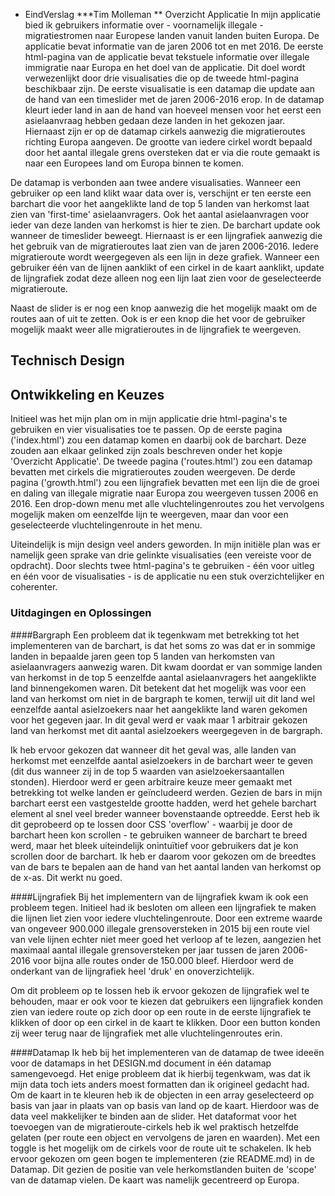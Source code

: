 * EindVerslag
***Tim Molleman
** Overzicht Applicatie
In mijn applicatie bied ik gebruikers informatie over - voornamelijk illegale - migratiestromen naar Europese landen vanuit landen buiten Europa. De applicatie bevat informatie van de jaren 2006 tot en met 2016. De eerste html-pagina van de applicatie bevat tekstuele informatie over illegale immigratie naar Europa en het doel van de applicatie. Dit doel wordt verwezenlijkt door drie visualisaties die op de tweede html-pagina beschikbaar zijn. De eerste visualisatie is een datamap die update aan de hand van een timeslider met de jaren 2006-2016 erop. In de datamap kleurt ieder land in aan de hand van hoeveel mensen voor het eerst een asielaanvraag hebben gedaan deze landen in het gekozen jaar. Hiernaast zijn er op de datamap cirkels aanwezig die migratieroutes richting Europa aangeven. De grootte van iedere cirkel wordt bepaald door het aantal illegale grens oversteken dat er via die route gemaakt is naar een Europees land om Europa binnen te komen.

De datamap is verbonden aan twee andere visualisaties. Wanneer een gebruiker op een land klikt waar data over is, verschijnt er ten eerste een barchart die voor het aangeklikte land de top 5 landen van herkomst laat zien van 'first-time' asielaanvragers. Ook het aantal asielaanvragen voor ieder van deze landen van herkomst is hier te zien. De barchart update ook wanneer de timeslider beweegt. Hiernaast is er een lijngrafiek aanwezig die het gebruik van de migratieroutes laat zien van de jaren 2006-2016. Iedere migratieroute wordt weergegeven als een lijn in deze grafiek. Wanneer een gebruiker één van de lijnen aanklikt of een cirkel in de kaart aanklikt, update de lijngrafiek zodat deze alleen nog een lijn laat zien voor de geselecteerde migratieroute.

Naast de slider is er nog een knop aanwezig die het mogelijk maakt om de routes aan of uit te zetten. Ook is er een knop die het voor de gebruiker mogelijk maakt weer alle migratieroutes in de lijngrafiek te weergeven.

## Technisch Design

## Ontwikkeling en Keuzes
Initieel was het mijn plan om in mijn applicatie drie html-pagina's te gebruiken en vier visualisaties toe te passen. Op de eerste pagina ('index.html') zou een datamap komen en daarbij ook de barchart. Deze zouden aan elkaar gelinked zijn zoals beschreven onder het kopje 'Overzicht Applicatie'. De tweede pagina ('routes.html') zou een datamap bevatten met cirkels die migratieroutes zouden weergeven. De derde pagina ('growth.html') zou een lijngrafiek bevatten met een lijn die de groei en daling van illegale migratie naar Europa zou weergeven tussen 2006 en 2016. Een drop-down menu met alle vluchtelingenroutes zou het vervolgens mogelijk maken om eenzelfde lijn te weergeven, maar dan voor een geselecteerde vluchtelingenroute in het menu.

Uiteindelijk is mijn design veel anders geworden. In mijn initiële plan was er namelijk geen sprake van drie gelinkte visualisaties (een vereiste voor de opdracht). Door slechts twee html-pagina's te gebruiken - één voor uitleg en één voor de visualisaties - is de applicatie nu een stuk overzichtelijker en coherenter. 

### Uitdagingen en Oplossingen
####Bargraph
Een probleem dat ik tegenkwam met betrekking tot het implementeren van de barchart, is dat het soms zo was dat er in sommige landen in bepaalde jaren geen top 5 landen van herkomsten van asielaanvragers aanwezig waren. Dit kwam doordat er van sommige landen van herkomst in de top 5 eenzelfde aantal asielaanvragers het aangeklikte land binnengekomen waren. Dit betekent dat het mogelijk was voor een land van herkomst om niet in de bargraph te komen, terwijl uit dit land wel eenzelfde aantal asielzoekers naar het aangeklikte land waren gekomen voor het gegeven jaar. In dit geval werd er vaak maar 1 arbitrair gekozen land van herkomst met dit aantal asielzoekers weergegeven in de bargraph. 

Ik heb ervoor gekozen dat wanneer dit het geval was, alle landen van herkomst met eenzelfde aantal asielzoekers in de barchart weer te geven (dit dus wanneer zij in de top 5 waarden van asielzoekersaantallen stonden). Hierdoor werd er geen arbitraire keuze meer gemaakt met betrekking tot welke landen er geïncludeerd werden. Gezien de bars in mijn barchart eerst een vastgestelde grootte hadden, werd het gehele barchart element al snel veel breder wanneer bovenstaande optreedde. Eerst heb ik dit geprobeerd op te lossen door CSS 'overflow' - waarbij je door de barchart heen kon scrollen - te gebruiken wanneer de barchart te breed werd, maar het bleek uiteindelijk onintuïtief voor gebruikers dat je kon scrollen door de barchart. Ik heb er daarom voor gekozen om de breedtes van de bars te bepalen aan de hand van het aantal landen van herkomst op de x-as. Dit werkt nu goed.

####Lijngrafiek
Bij het implementern van de lijngrafiek kwam ik ook een probleem tegen. Initieel had ik besloten om alleen een lijngrafiek te maken die lijnen liet zien voor iedere vluchtelingenroute. Door een extreme waarde van ongeveer 900.000 illegale grensoversteken in 2015 bij een route viel van vele lijnen echter niet meer goed het verloop af te lezen, aangezien het maximaal aantal illegale grensoversteken per jaar tussen de jaren 2006-2016 voor bijna alle routes onder de 150.000 bleef. Hierdoor werd de onderkant van de lijngrafiek heel 'druk' en onoverzichtelijk. 

Om dit probleem op te lossen heb ik ervoor gekozen de lijngrafiek wel te behouden, maar er ook voor te kiezen dat gebruikers een lijngrafiek konden zien van iedere route op zich door op een route in de eerste lijngrafiek te klikken of door op een cirkel in de kaart te klikken. Door een button konden zij weer terug naar de lijngrafiek met alle vluchtelingenroutes erin.

####Datamap
Ik heb bij het implementeren van de datamap de twee ideeën voor de datamaps in het DESIGN.md document in één datamap samengevoegd. Het enige probleem dat ik hierbij tegenkwam, was dat ik mijn data toch iets anders moest formatten dan ik origineel gedacht had. Om de kaart in te kleuren heb ik de objecten in een array geselecteerd op basis van jaar in plaats van op basis van land op de kaart. Hierdoor was de data veel makkelijker te binden aan de slider. Het dataformat voor het toevoegen van de migratieroute-cirkels heb ik wel praktisch hetzelfde gelaten (per route een object en vervolgens de jaren en waarden). Met een toggle is het mogelijk om de cirkels voor de route uit te schakelen. Ik heb ervoor gekozen om geen bogen te implementeren (zie README.md) in de Datamap. Dit gezien de positie van vele herkomstlanden buiten de 'scope' van de datamap vielen. De kaart was namelijk gecentreerd op Europa.

###





